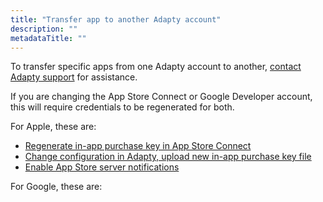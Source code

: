 ```yaml
---
title: "Transfer app to another Adapty account"
description: ""
metadataTitle: ""
---
```




To transfer specific apps from one Adapty account to another, [contact Adapty support](mailto:support@adapty.io) for assistance. 

If you are changing the App Store Connect or Google Developer account, this will require credentials to be regenerated for both. 

For Apple, these are:

- [Regenerate in-app purchase key in App Store Connect](generate-in-app-purchase-key)
- [Change configuration in Adapty, upload new in-app purchase key file](app-store-connection-configuration)
- [Enable App Store server notifications](enable-app-store-server-notifications)

For Google, these are:

